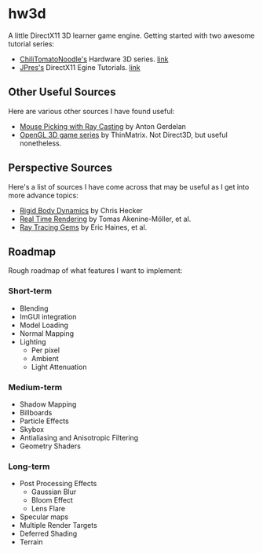 # hw3d

A little DirectX11 3D learner game engine. Getting started with two awesome tutorial series:
- [ChiliTomatoNoodle's](https://www.youtube.com/user/ChiliTomatoNoodle) Hardware 3D series. [link](https://www.youtube.com/watch?v=_4FArgOX1I4&list=PLqCJpWy5Fohd3S7ICFXwUomYW0Wv67pDD)
- [JPres's](https://www.youtube.com/channel/UC5Lxe7GAsk_f8qMBsNmlOJg) DirectX11 Egine Tutorials. [link](https://www.youtube.com/watch?v=gQIG77PfLgo&list=PLcacUGyBsOIBlGyQQWzp6D1Xn6ZENx9Y2)

## Other Useful Sources

Here are various other sources I have found useful:
- [Mouse Picking with Ray Casting](http://antongerdelan.net/opengl/raycasting.html) by Anton Gerdelan
- [OpenGL 3D game series](https://www.youtube.com/watch?v=VS8wlS9hF8E&list=PLRIWtICgwaX0u7Rf9zkZhLoLuZVfUksDP) by ThinMatrix. Not Direct3D, but useful nonetheless.

## Perspective Sources

Here's a list of sources I have come across that may be useful as I get into more advance topics:
- [Rigid Body Dynamics](http://chrishecker.com/Rigid_Body_Dynamics) by Chris Hecker
- [Real Time Rendering](http://www.realtimerendering.com/) by Tomas Akenine-Möller, et al.
- [Ray Tracing Gems](http://www.realtimerendering.com/raytracinggems/) by Eric Haines, et al.

## Roadmap

Rough roadmap of what features I want to implement:

### Short-term
- Blending
- ImGUI integration
- Model Loading
- Normal Mapping
- Lighting
  - Per pixel
  - Ambient
  - Light Attenuation 

### Medium-term
- Shadow Mapping
- Billboards
- Particle Effects
- Skybox
- Antialiasing and Anisotropic Filtering
- Geometry Shaders

### Long-term
- Post Processing Effects
  - Gaussian Blur
  - Bloom Effect
  - Lens Flare
- Specular maps
- Multiple Render Targets
- Deferred Shading
- Terrain
